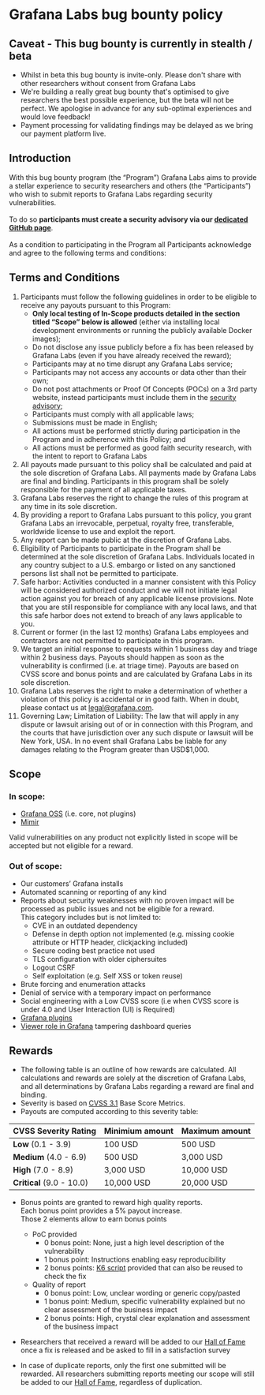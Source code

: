 # Grafana Labs bug bounty policy

## Caveat - This bug bounty is currently in stealth / beta
* Whilst in beta this bug bounty is invite-only.  Please don't share with other researchers without consent from Grafana Labs
* We're building a really great bug bounty that's optimised to give researchers the best possible experience, but the beta will not be perfect.  We apologise in advance for any sub-optimal experiences and would love feedback!
* Payment processing for validating findings may be delayed as we bring our payment platform live.

## Introduction

With this bug bounty program (the “Program”) Grafana Labs aims to provide a stellar experience to security researchers and others (the “Participants”) who wish to submit reports to Grafana Labs regarding security vulnerabilities.\
\
To do so **participants must create a security advisory via our [dedicated GitHub page](https://github.com/grafana/tobechanged/security/advisories)**.\
\
As a condition to participating in the Program all Participants acknowledge and agree to the following terms and conditions:

## Terms and Conditions

1. Participants must follow the following guidelines in order to be eligible to receive any payouts pursuant to this Program:
    * **Only local testing of In-Scope products detailed in the section titled “Scope” below is allowed** (either via installing local development environments or running the publicly available Docker images);
    * Do not disclose any issue publicly before a fix has been released by Grafana Labs (even if you have already received the reward);
    * Participants may at no time disrupt any Grafana Labs service;
    * Participants may not access any accounts or data other than their own;
    * Do not post attachments or Proof Of Concepts (POCs) on a 3rd party website, instead participants must include them in the [security advisory](https://github.com/grafana/tobechanged/security/advisories);
    * Participants must comply with all applicable laws;
    * Submissions must be made in English;
    * All actions must be performed strictly during participation in the Program and in adherence with this Policy; and
    * All actions must be performed as good faith security research, with the intent to report to Grafana Labs
2. All payouts made pursuant to this policy shall be calculated and paid at the sole discretion of Grafana Labs. All payments made by Grafana Labs are final and binding. Participants in this program shall be solely responsible for the payment of all applicable taxes. 
3. Grafana Labs reserves the right to change the rules of this program at any time in its sole discretion.
4. By providing a report to Grafana Labs pursuant to this policy, you grant Grafana Labs an irrevocable, perpetual, royalty free, transferable, worldwide license to use and exploit the report.
5. Any report can be made public at the discretion of Grafana Labs.
6. Eligibility of Participants to participate in the Program shall be determined at the sole discretion of Grafana Labs. Individuals located in any country subject to a U.S. embargo or listed on any sanctioned persons list shall not be permitted to participate.
7. Safe harbor: Activities conducted in a manner consistent with this Policy will be considered authorized conduct and we will not initiate legal action against you for breach of any applicable license provisions. Note that you are still responsible for compliance with any local laws, and that this safe harbor does not extend to breach of any laws applicable to you.
8. Current or former (in the last 12 months) Grafana Labs employees and contractors are not permitted to participate in this program. 
9. We target an initial response to requests within 1 business day and triage within 2 business days. Payouts should happen as soon as the vulnerability is confirmed (i.e. at triage time). Payouts are based on CVSS score and bonus points and are calculated by Grafana Labs in its sole discretion.
10. Grafana Labs reserves the right to make a determination of whether a violation of this policy is accidental or in good faith. When in doubt, please contact us at legal@grafana.com.
11. Governing Law; Limitation of Liability: The law that will apply in any dispute or lawsuit arising out of or in connection with this Program, and the courts that have jurisdiction over any such dispute or lawsuit will be New York, USA. In no event shall Grafana Labs be liable for any damages relating to the Program greater than USD$1,000.

## Scope

### In scope:
* [Grafana OSS](https://github.com/grafana/grafana) (i.e. core, not plugins)
* [Mimir](https://github.com/grafana/mimir)

Valid vulnerabilities on any product not explicitly listed in scope will be accepted but not eligible for a reward.

### Out of scope:
* Our customers’ Grafana installs
* Automated scanning or reporting of any kind
* Reports about security weaknesses with no proven impact will be processed as public issues and not be eligible for a reward.\
  This category includes but is not limited to:
    * CVE in an outdated dependency
    * Defense in depth option not implemented (e.g. missing cookie attribute or HTTP header, clickjacking included)
    * Secure coding best practice not used
    * TLS configuration with older ciphersuites
    * Logout CSRF
    * Self exploitation (e.g. Self XSS or token reuse)
* Brute forcing and enumeration attacks
* Denial of service with a temporary impact on performance
* Social engineering with a Low CVSS score (i.e when CVSS score is under 4.0 and User Interaction (UI) is Required)
* [Grafana plugins](https://grafana.com/grafana/plugins/)
* [Viewer role in Grafana](https://grafana.com/docs/grafana/latest/setup-grafana/configure-security/#limit-viewer-query-permissions) tampering dashboard queries

## Rewards

* The following table is an outline of how rewards are calculated. All calculations and rewards are solely at the discretion of Grafana Labs, and all determinations by Grafana Labs regarding a reward are final and binding. 
* Severity is based on [CVSS 3.1](https://nvd.nist.gov/vuln-metrics/cvss/v3-calculator) Base Score Metrics.
* Payouts are computed according to this severity table:

| **CVSS Severity Rating** | **Minimium amount** | **Maximum amount** |
| -------------------- | --------------- | -------------- |
| **Low** (0.1 - 3.9) | 100 USD | 500 USD | 
| **Medium** (4.0 - 6.9) | 500 USD | 3,000 USD | 
| **High** (7.0 - 8.9) | 3,000 USD | 10,000 USD | 
| **Critical** (9.0 - 10.0) | 10,000 USD | 20,000 USD | 

* Bonus points are granted to reward high quality reports.\
  Each bonus point provides a 5% payout increase.\
  Those 2 elements allow to earn bonus points
    * PoC provided
        * 0 bonus point: None, just a high level description of the vulnerability
        * 1 bonus point:  Instructions enabling easy reproducibility
        * 2 bonus points: [K6 script](https://k6.io/) provided that can also be reused to check the fix
    * Quality of report
        * 0 bonus point: Low, unclear wording or generic copy/pasted
        * 1 bonus point: Medium, specific vulnerability explained but no clear assessment of the business impact
        * 2 bonus points: High, crystal clear explanation and assessment of the business impact

* Researchers that received a reward will be added to our [Hall of Fame](https://github.com/grafana/tobechanged/blob/main/HALL_OF_FAME.md) once a fix is released and be asked to fill in a satisfaction survey
* In case of duplicate reports, only the first one submitted will be rewarded. All researchers submitting reports meeting our scope will still be added to our [Hall of Fame](https://github.com/grafana/tobechanged/blob/main/HALL_OF_FAME.md), regardless of duplication.


